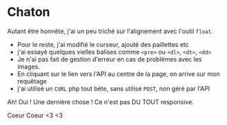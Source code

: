 # Chaton

Autant être honnête, j'ai un peu triché sur l'alignement avec l'outil `float`.

- Pour le reste, j'ai modifié le curseur, ajouté des paillettes etc
- j'ai essayé quelques vielles balises comme `<pre>` ou `<dl>`, `<dt>`, `<dd>`
- Je n'ai pas fait de gestion d'erreur en cas de problèmes avec les images.
- En cliquant sur le lien vers l'API au centre de la page, on arrive sur mon requêtage
- j'ai utilisé un `CURL` php tout bête, sans utilisé `POST`, non géré par l'API

Ah! Oui ! Une dernière chose ! Ce n'est pas DU TOUT responsive.

Coeur Coeur <3 <3

